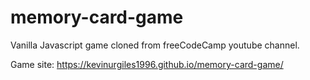 # memory-card-game

Vanilla Javascript game cloned from freeCodeCamp youtube channel.

Game site: https://kevinurgiles1996.github.io/memory-card-game/
